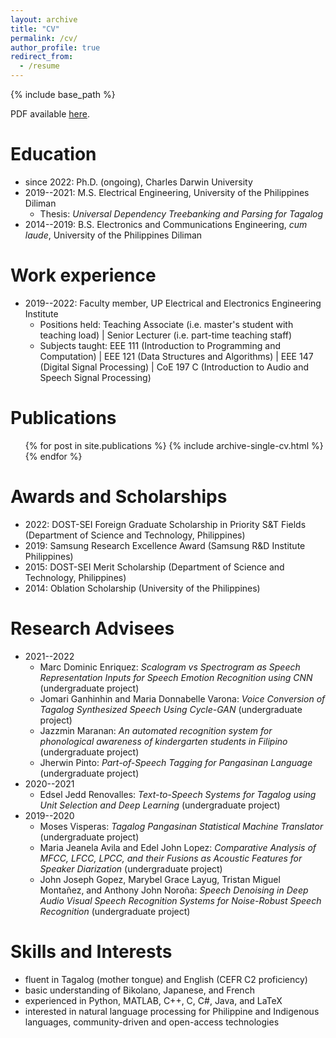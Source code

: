 ```yaml
---
layout: archive
title: "CV"
permalink: /cv/
author_profile: true
redirect_from:
  - /resume
---
```


{% include base_path %}

PDF available [here](/files/aaaquino_CV_2020-05-14.pdf).

Education
======
* since 2022: Ph.D. (ongoing), Charles Darwin University
* 2019--2021: M.S. Electrical Engineering, University of the Philippines Diliman
  * Thesis: <i>Universal Dependency Treebanking and Parsing for Tagalog</i>
* 2014--2019: B.S. Electronics and Communications Engineering, <i>cum laude</i>, University of the Philippines Diliman

Work experience
======
* 2019--2022: Faculty member, UP Electrical and Electronics Engineering Institute
  * Positions held: Teaching Associate (i.e. master's student with teaching load) | Senior Lecturer (i.e. part-time teaching staff)
  * Subjects taught: EEE 111 (Introduction to Programming and Computation) | EEE 121 (Data Structures and Algorithms) | EEE 147 (Digital Signal Processing) | CoE 197 C (Introduction to Audio and Speech Signal Processing)


Publications
======
  <ul>{% for post in site.publications %}
    {% include archive-single-cv.html %}
  {% endfor %}</ul>

Awards and Scholarships
======
* 2022: DOST-SEI Foreign Graduate Scholarship in Priority S&T Fields (Department of Science and Technology, Philippines)
* 2019: Samsung Research Excellence Award (Samsung R&D Institute Philippines)
* 2015: DOST-SEI Merit Scholarship (Department of Science and Technology, Philippines)
* 2014: Oblation Scholarship (University of the Philippines)

Research Advisees
======
* 2021--2022
  * Marc Dominic Enriquez: <i>Scalogram vs Spectrogram as Speech Representation Inputs for Speech Emotion Recognition using CNN</i> (undergraduate project)
  * Jomari Ganhinhin and Maria Donnabelle Varona: <i>Voice Conversion of Tagalog Synthesized Speech Using Cycle-GAN</i> (undergraduate project)
  * Jazzmin Maranan: <i>An automated recognition system for phonological awareness of kindergarten students in Filipino</i> (undergraduate project)
  * Jherwin Pinto: <i>Part-of-Speech Tagging for Pangasinan Language</i> (undergraduate project)
* 2020--2021
  * Edsel Jedd Renovalles: <i>Text-to-Speech Systems for Tagalog using Unit Selection and Deep Learning</i> (undergraduate project)
* 2019--2020
  * Moses Visperas: <i>Tagalog Pangasinan Statistical Machine Translator</i> (undergraduate project)
  * Maria Jeanela Avila and Edel John Lopez: <i>Comparative Analysis of MFCC, LFCC, LPCC, and their Fusions as Acoustic Features for Speaker Diarization</i> (undergraduate project)
  * John Joseph Gopez, Marybel Grace Layug, Tristan Miguel Montañez, and Anthony John Noroña: <i>Speech Denoising in Deep Audio Visual Speech Recognition Systems for Noise-Robust Speech Recognition</i> (undergraduate project)

Skills and Interests
======
* fluent in Tagalog (mother tongue) and English (CEFR C2 proficiency)
* basic understanding of Bikolano, Japanese, and French
* experienced in Python, MATLAB, C++, C, C#, Java, and LaTeX
* interested in	natural language processing for Philippine and Indigenous languages, community-driven and open-access technologies
